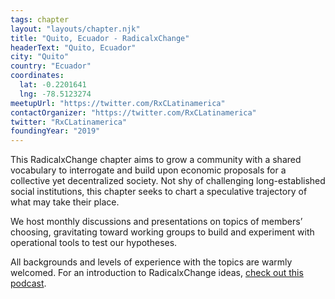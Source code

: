 ```yaml
---
tags: chapter
layout: "layouts/chapter.njk"
title: "Quito, Ecuador - RadicalxChange"
headerText: "Quito, Ecuador"
city: "Quito"
country: "Ecuador"
coordinates:
  lat: -0.2201641
  lng: -78.5123274
meetupUrl: "https://twitter.com/RxCLatinamerica"
contactOrganizer: "https://twitter.com/RxCLatinamerica"
twitter: "RxCLatinamerica"
foundingYear: "2019"
---
```

This RadicalxChange chapter aims to grow a community with a shared vocabulary to interrogate and build upon economic proposals for a collective yet decentralized society. Not shy of challenging long-established social institutions, this chapter seeks to chart a speculative trajectory of what may take their place.

We host monthly discussions and presentations on topics of members’ choosing, gravitating toward working groups to build and experiment with operational tools to test our hypotheses.

All backgrounds and levels of experience with the topics are warmly welcomed. For an introduction to RadicalxChange ideas, [check out this podcast](https://80000hours.org/podcast/episodes/glen-weyl-radically-reforming-capitalism-and-democracy/).